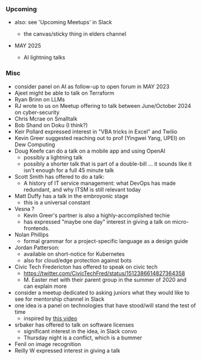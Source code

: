 ### Upcoming

* also: see 'Upcoming Meetups' in Slack
    * the canvas/sticky thing in elders channel 

* MAY 2025
    - AI lightning talks

### Misc

* consider panel on AI as follow-up to open forum in MAY 2023
* Ajeet might be able to talk on Terraform
* Ryan Brinn on LLMs
* RJ wrote to us on Meetup offering to talk between June/October 2024 on cyber-security
* Chris Mcrae on Smalltalk
* Bob Shand on Doku (I think?) 
* Keir Pollard expressed interest in "VBA tricks in Excel" and Twilio
* Kevin Greer suggested reaching out to prof (Yingwei Yang, UPEI) on Dew Computing
* Doug Keefe can do a talk on a mobile app and using OpenAI
    - possibly a lightning talk
    - possibly a shorter talk that is part of a double-bill ... it sounds like it isn't enough for a full 45 minute talk 
* Scott Smith has offered to do a talk:
    - A history of IT service management: what DevOps has made redundant, and why ITSM is still relevant today
* Matt Duffy has a talk in the embroyonic stage
    - this is a universal constant
* Vesna ?
    - Kevin Greer's partner is also a highly-accomplished techie
    - has expressed "maybe one day" interest in giving a talk on micro-frontends.
* Nolan Phillips
    - formal grammar for a project-specific language as a design guide
* Jordan Patterson:
    - available on short-notice for Kubernetes
    - also for cloud/edge protection against bots
* Civic Tech Fredericton has offered to speak on civic tech
    - https://twitter.com/CivicTechFred/status/1512386614827364358
    - M. Easter met with their parent group in the summer of 2020 and can explain more
* consider a meetup dedicated to asking juniors what they would like to see for mentorship channel in Slack
* one idea is a panel on technologies that have stood/will stand the test of time
    - inspired by [this video](https://www.youtube.com/watch?v=lnMvLePCHmU)
* srbaker has offered to talk on software licenses
    - significant interest in the idea, in Slack convo
    - Thursday night is a conflict, which is a bummer
* Fenil on image recognition
* Reilly W expressed interest in giving a talk
